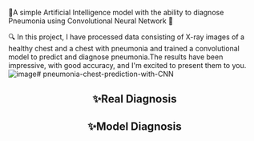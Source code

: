 
🎯A simple Artificial Intelligence model with the ability to diagnose Pneumonia using Convolutional Neural Network 🌟 

🔍 In this project, I have processed data consisting of X-ray images of a healthy chest and a chest with pneumonia and trained a convolutional model to predict and diagnose pneumonia.The results have been impressive, with good accuracy, and I'm excited to present them to you.
![image](https://github.com/GIGAParviz/pneumonia-chest-prediction-with-CNN/assets/129797437/1f503d68-14e7-4d0c-904f-84cf3d0a64ef)# pneumonia-chest-prediction-with-CNN

<p align="center">
<h2 align="center">✨Real Diagnosis</h2>
</p>

<h2 align="center">✨Model Diagnosis</h2>
 <p align="center"><img src=""></p>
